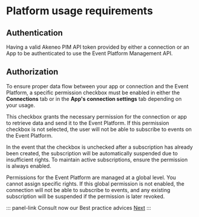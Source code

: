 # Platform usage requirements

## Authentication
Having a valid Akeneo PIM API token provided by either a connection or an App to be authenticated to use the Event Platform Management API.

## Authorization
To ensure proper data flow between your app or connection and the Event Platform, a specific permission checkbox must be enabled in either the **Connections** tab or in the **App's connection settings** tab depending on your usage.  

This checkbox grants the necessary permission for the connection or app to retrieve data and send it to the Event Platform. If this permission checkbox is not selected, the user will not be able to subscribe to events on the Event Platform.  

In the event that the checkbox is unchecked after a subscription has already been created, the subscription will be automatically suspended due to insufficient rights. To maintain active subscriptions, ensure the permission is always enabled.  

Permissions for the Event Platform are managed at a global level. You cannot assign specific rights. If this global permission is not enabled, the connection will not be able to subscribe to events, and any existing subscription will be suspended if the permission is later revoked.


::: panel-link Consult now our Best practice advices [Next](/akeneo-event-platform/best-practices.html)
:::

